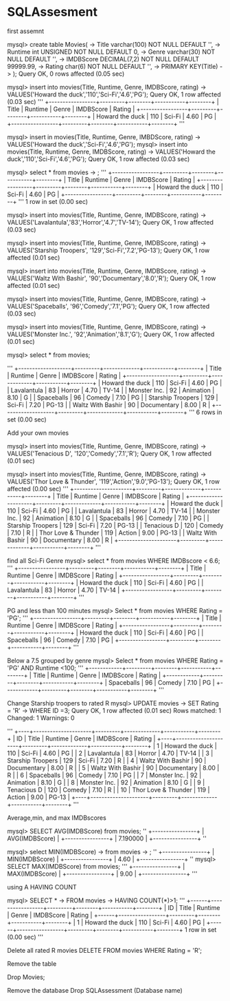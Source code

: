 # SQLAssesment
first assemnt

mysql> create table Movies(
    -> Title varchar(100) NOT NULL DEFAULT '',
    -> Runtime int UNSIGNED NOT NULL DEFAULT 0,
    -> Genre varchar(30) NOT NULL DEFAULT '',
    -> IMDBScore DECIMAL(7,2) NOT NULL DEFAULT 99999.99,
    -> Rating char(6) NOT NULL DEFAULT '',
    -> PRIMARY KEY(Title)
    -> );
Query OK, 0 rows affected (0.05 sec)

mysql> insert into movies(Title, Runtime, Genre, IMDBScore, rating)
    -> VALUES('Howard the duck','110','Sci-Fi','4.6','PG');
Query OK, 1 row affected (0.03 sec)
'''
+-----------------+---------+--------+-----------+--------+
| Title           | Runtime | Genre  | IMDBScore | Rating |
+-----------------+---------+--------+-----------+--------+
| Howard the duck |     110 | Sci-Fi |      4.60 | PG     |
+-----------------+---------+--------+-----------+--------+
'''

mysql> insert in movies(Title, Runtime, Genre, IMBDScore, rating)
    -> VALUES('Howard the duck','Sci-Fi','4.6','PG');
mysql> insert into movies(Title, Runtime, Genre, IMDBScore, rating)
    -> VALUES('Howard the duck','110','Sci-Fi','4.6','PG');
Query OK, 1 row affected (0.03 sec)

mysql> select * from movies
    -> ;
    '''
+-----------------+---------+--------+-----------+--------+
| Title           | Runtime | Genre  | IMDBScore | Rating |
+-----------------+---------+--------+-----------+--------+
| Howard the duck |     110 | Sci-Fi |      4.60 | PG     |
+-----------------+---------+--------+-----------+--------+
'''
1 row in set (0.00 sec)

mysql> insert into movies(Title, Runtime, Genre, IMDBScore, rating)
    -> VALUES('Lavalantula','83','Horror','4.7','TV-14');
Query OK, 1 row affected (0.03 sec)

mysql> insert into movies(Title, Runtime, Genre, IMDBScore, rating)
    -> VALUES('Starship Troopers', '129','Sci-Fi','7.2','PG-13');
Query OK, 1 row affected (0.01 sec)

mysql> insert into movies(Title, Runtime, Genre, IMDBScore, rating)
    -> VALUES('Waltz With Bashir', '90','Documentary','8.0','R');
Query OK, 1 row affected (0.01 sec)

mysql> insert into movies(Title, Runtime, Genre, IMDBScore, rating)
    -> VALUES('Spaceballs', '96','Comedy','7.1','PG');
Query OK, 1 row affected (0.03 sec)

mysql> insert into movies(Title, Runtime, Genre, IMDBScore, rating)
    -> VALUES('Monster Inc.', '92','Animation','8.1','G');
Query OK, 1 row affected (0.01 sec)

mysql> select * from movies;

'''
+-------------------+---------+-------------+-----------+--------+
| Title             | Runtime | Genre       | IMDBScore | Rating |
+-------------------+---------+-------------+-----------+--------+
| Howard the duck   |     110 | Sci-Fi      |      4.60 | PG     |
| Lavalantula       |      83 | Horror      |      4.70 | TV-14  |
| Monster Inc.      |      92 | Animation   |      8.10 | G      |
| Spaceballs        |      96 | Comedy      |      7.10 | PG     |
| Starship Troopers |     129 | Sci-Fi      |      7.20 | PG-13  |
| Waltz With Bashir |      90 | Documentary |      8.00 | R      |
+-------------------+---------+-------------+-----------+--------+
'''
6 rows in set (0.00 sec)

Add your own movies

mysql> insert into movies(Title, Runtime, Genre, IMDBScore, rating)
    -> VALUES('Tenacious D', '120','Comedy','7.1','R');
Query OK, 1 row affected (0.01 sec)

mysql> insert into movies(Title, Runtime, Genre, IMDBScore, rating)
    -> VALUES('Thor Love & Thunder', '119','Action','9.0','PG-13');
Query OK, 1 row affected (0.00 sec)
'''
+---------------------+---------+-------------+-----------+--------+
| Title               | Runtime | Genre       | IMDBScore | Rating |
+---------------------+---------+-------------+-----------+--------+
| Howard the duck     |     110 | Sci-Fi      |      4.60 | PG     |
| Lavalantula         |      83 | Horror      |      4.70 | TV-14  |
| Monster Inc.        |      92 | Animation   |      8.10 | G      |
| Spaceballs          |      96 | Comedy      |      7.10 | PG     |
| Starship Troopers   |     129 | Sci-Fi      |      7.20 | PG-13  |
| Tenacious D         |     120 | Comedy      |      7.10 | R      |
| Thor Love & Thunder |     119 | Action      |      9.00 | PG-13  |
| Waltz With Bashir   |      90 | Documentary |      8.00 | R      |
+---------------------+---------+-------------+-----------+--------+
'''

find all Sci-Fi Genre
mysql> select * from movies WHERE IMDBscore < 6.6;
'''
+-----------------+---------+--------+-----------+--------+
| Title           | Runtime | Genre  | IMDBScore | Rating |
+-----------------+---------+--------+-----------+--------+
| Howard the duck |     110 | Sci-Fi |      4.60 | PG     |
| Lavalantula     |      83 | Horror |      4.70 | TV-14  |
+-----------------+---------+--------+-----------+--------+
'''


PG and less than 100 minutes
mysql> Select * from movies WHERE Rating = 'PG';
'''
+-----------------+---------+--------+-----------+--------+
| Title           | Runtime | Genre  | IMDBScore | Rating |
+-----------------+---------+--------+-----------+--------+
| Howard the duck |     110 | Sci-Fi |      4.60 | PG     |
| Spaceballs      |      96 | Comedy |      7.10 | PG     |
+-----------------+---------+--------+-----------+--------+
'''

Below a 7.5  grouped by genre
mysql> Select * from movies WHERE Rating = 'PG' AND Runtime <100;
'''
+------------+---------+--------+-----------+--------+
| Title      | Runtime | Genre  | IMDBScore | Rating |
+------------+---------+--------+-----------+--------+
| Spaceballs |      96 | Comedy |      7.10 | PG     |
+------------+---------+--------+-----------+--------+
'''

Change Starship troopers to rated R
mysql> UPDATE movies
    -> SET Rating = 'R'
    -> WHERE ID =3;
Query OK, 1 row affected (0.01 sec)
Rows matched: 1  Changed: 1  Warnings: 0

 '''
+----+---------------------+---------+-------------+-----------+--------+
| ID | Title               | Runtime | Genre       | IMDBScore | Rating |
+----+---------------------+---------+-------------+-----------+--------+
|  1 | Howard the duck     |     110 | Sci-Fi      |      4.60 | PG     |
|  2 | Lavalantula         |      83 | Horror      |      4.70 | TV-14  |
|  3 | Starship Troopers   |     129 | Sci-Fi      |      7.20 | R      |
|  4 | Waltz With Bashir   |      90 | Documentary |      8.00 | R      |
|  5 | Waltz With Bashir   |      90 | Documentary |      8.00 | R      |
|  6 | Spaceballs          |      96 | Comedy      |      7.10 | PG     |
|  7 | Monster Inc.        |      92 | Animation   |      8.10 | G      |
|  8 | Monster Inc.        |      92 | Animation   |      8.10 | G      |
|  9 | Tenacious D         |     120 | Comedy      |      7.10 | R      |
| 10 | Thor Love & Thunder |     119 | Action      |      9.00 | PG-13  |
+----+---------------------+---------+-------------+-----------+--------+
'''


Average,min, and max IMDBscores
  
mysql> SELECT AVG(IMDBScore) from movies;
''
+----------------+
| AVG(IMDBScore) |
+----------------+
|       7.190000 |
+----------------+
''

mysql> select MIN(IMDBScore)
    -> from movies
    -> ;
    ''
+----------------+
| MIN(IMDBScore) |
+----------------+
|           4.60 |
+----------------+
''
mysql> SELECT MAX(IMDBScore) from movies;
'''
+----------------+
| MAX(IMDBScore) |
+----------------+
|           9.00 |
+----------------+
'''


using  A HAVING COUNT

mysql> SELECT *
    -> FROM movies
    -> HAVING COUNT(*)>1;
    '''
+------+-----------------+---------+--------+-----------+--------+
| ID   | Title           | Runtime | Genre  | IMDBScore | Rating |
+------+-----------------+---------+--------+-----------+--------+
|    1 | Howard the duck |     110 | Sci-Fi |      4.60 | PG     |
+------+-----------------+---------+--------+-----------+--------+
1 row in set (0.00 sec)
'''

Delete all rated R movies
DELETE FROM movies WHERE Rating = 'R';



Remove the table

Drop Movies;
 
 Remove the  database
 Drop SQLAssessment (Database name)









